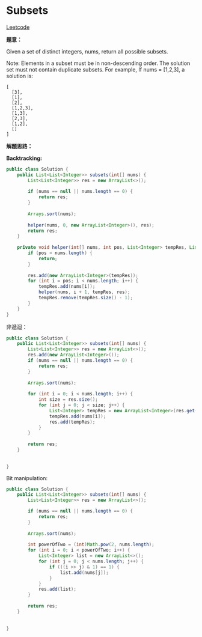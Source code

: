 # Subsets

[Leetcode](https://leetcode.com/problems/subsets/)

**題意：**

Given a set of distinct integers, nums, return all possible subsets.

Note:
Elements in a subset must be in non-descending order.
The solution set must not contain duplicate subsets.
For example,
If nums = [1,2,3], a solution is:
```
[
  [3],
  [1],
  [2],
  [1,2,3],
  [1,3],
  [2,3],
  [1,2],
  []
]
```

**解題思路：**

**Backtracking:**
```java
public class Solution {
    public List<List<Integer>> subsets(int[] nums) {
        List<List<Integer>> res = new ArrayList<>();
        
        if (nums == null || nums.length == 0) {
            return res;   
        }
        
        Arrays.sort(nums);
        
        helper(nums, 0, new ArrayList<Integer>(), res);
        return res;
    }
    
    private void helper(int[] nums, int pos, List<Integer> tempRes, List<List<Integer>> res) {
        if (pos > nums.length) {
            return;
        }
        
        res.add(new ArrayList<Integer>(tempRes));
        for (int i = pos; i < nums.length; i++) {
            tempRes.add(nums[i]);
            helper(nums, i + 1, tempRes, res);
            tempRes.remove(tempRes.size() - 1);
        }
    }
}
```

非遞迴：

```java
public class Solution {
    public List<List<Integer>> subsets(int[] nums) {
        List<List<Integer>> res = new ArrayList<>();
        res.add(new ArrayList<Integer>());
        if (nums == null || nums.length == 0) {
            return res;   
        }
        
        Arrays.sort(nums);
        
        for (int i = 0; i < nums.length; i++) {
            int size = res.size();
            for (int j = 0; j < size; j++) {
                List<Integer> tempRes = new ArrayList<Integer>(res.get(j));
                tempRes.add(nums[i]);
                res.add(tempRes);
            }
        }
        
        return res;
    }
    
    
}
```

Bit manipulation:

```java
public class Solution {
    public List<List<Integer>> subsets(int[] nums) {
        List<List<Integer>> res = new ArrayList<>();

        if (nums == null || nums.length == 0) {
            return res;   
        }
        
        Arrays.sort(nums);
        
        int powerOfTwo = (int)Math.pow(2, nums.length);
        for (int i = 0; i < powerOfTwo; i++) {
            List<Integer> list = new ArrayList<>();
            for (int j = 0; j < nums.length; j++) {
                if (((i >> j) & 1) == 1) {
                    list.add(nums[j]);
                }
            }
            res.add(list);
        }
        
        return res;
    }
    
    
}
```